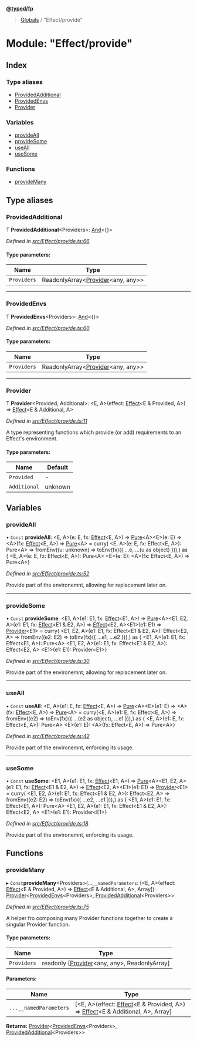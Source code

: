 **[@typed/fp](../README.md)**

> [Globals](../globals.md) / "Effect/provide"

# Module: "Effect/provide"

## Index

### Type aliases

* [ProvidedAdditional](_effect_provide_.md#providedadditional)
* [ProvidedEnvs](_effect_provide_.md#providedenvs)
* [Provider](_effect_provide_.md#provider)

### Variables

* [provideAll](_effect_provide_.md#provideall)
* [provideSome](_effect_provide_.md#providesome)
* [useAll](_effect_provide_.md#useall)
* [useSome](_effect_provide_.md#usesome)

### Functions

* [provideMany](_effect_provide_.md#providemany)

## Type aliases

### ProvidedAdditional

Ƭ  **ProvidedAdditional**\<Providers>: [And](_common_and_.md#and)\<{}>

*Defined in [src/Effect/provide.ts:66](https://github.com/TylorS/typed-fp/blob/559f273/src/Effect/provide.ts#L66)*

#### Type parameters:

Name | Type |
------ | ------ |
`Providers` | ReadonlyArray\<[Provider](_effect_provide_.md#provider)\<any, any>> |

___

### ProvidedEnvs

Ƭ  **ProvidedEnvs**\<Providers>: [And](_common_and_.md#and)\<{}>

*Defined in [src/Effect/provide.ts:60](https://github.com/TylorS/typed-fp/blob/559f273/src/Effect/provide.ts#L60)*

#### Type parameters:

Name | Type |
------ | ------ |
`Providers` | ReadonlyArray\<[Provider](_effect_provide_.md#provider)\<any, any>> |

___

### Provider

Ƭ  **Provider**\<Provided, Additional>: \<E, A>(effect: [Effect](_effect_effect_.effect.md)\<E & Provided, A>) => [Effect](_effect_effect_.effect.md)\<E & Additional, A>

*Defined in [src/Effect/provide.ts:11](https://github.com/TylorS/typed-fp/blob/559f273/src/Effect/provide.ts#L11)*

A type representing functions which provide (or add) requirements
to an Effect's environment.

#### Type parameters:

Name | Default |
------ | ------ |
`Provided` | - |
`Additional` | unknown |

## Variables

### provideAll

• `Const` **provideAll**: \<E, A>(e: E, fx: [Effect](_effect_effect_.effect.md)\<E, A>) => [Pure](_effect_effect_.md#pure)\<A>\<E>(e: E) => \<A>(fx: [Effect](_effect_effect_.effect.md)\<E, A>) => [Pure](_effect_effect_.md#pure)\<A> = curry( \<E, A>(e: E, fx: Effect\<E, A>): Pure\<A> => fromEnv((u: unknown) => toEnv(fx)({ ...e, ...(u as object) })),) as { \<E, A>(e: E, fx: Effect\<E, A>): Pure\<A> \<E>(e: E): \<A>(fx: Effect\<E, A>) => Pure\<A>}

*Defined in [src/Effect/provide.ts:52](https://github.com/TylorS/typed-fp/blob/559f273/src/Effect/provide.ts#L52)*

Provide part of the environemnt, allowing for replacement later on.

___

### provideSome

• `Const` **provideSome**: \<E1, A>(e1: E1, fx: [Effect](_effect_effect_.effect.md)\<E1, A>) => [Pure](_effect_effect_.md#pure)\<A>\<E1, E2, A>(e1: E1, fx: [Effect](_effect_effect_.effect.md)\<E1 & E2, A>) => [Effect](_effect_effect_.effect.md)\<E2, A>\<E1>(e1: E1) => [Provider](_effect_provide_.md#provider)\<E1> = curry( \<E1, E2, A>(e1: E1, fx: Effect\<E1 & E2, A>): Effect\<E2, A> => fromEnv((e2: E2) => toEnv(fx)({ ...e1, ...e2 })),) as { \<E1, A>(e1: E1, fx: Effect\<E1, A>): Pure\<A> \<E1, E2, A>(e1: E1, fx: Effect\<E1 & E2, A>): Effect\<E2, A> \<E1>(e1: E1): Provider\<E1>}

*Defined in [src/Effect/provide.ts:30](https://github.com/TylorS/typed-fp/blob/559f273/src/Effect/provide.ts#L30)*

Provide part of the environemnt, allowing for replacement later on.

___

### useAll

• `Const` **useAll**: \<E, A>(e1: E, fx: [Effect](_effect_effect_.effect.md)\<E, A>) => [Pure](_effect_effect_.md#pure)\<A>\<E>(e1: E) => \<A>(fx: [Effect](_effect_effect_.effect.md)\<E, A>) => [Pure](_effect_effect_.md#pure)\<A> = curry(\<E, A>(e1: E, fx: Effect\<E, A>) => fromEnv((e2) => toEnv(fx)({ ...(e2 as object), ...e1 })),) as { \<E, A>(e1: E, fx: Effect\<E, A>): Pure\<A> \<E>(e1: E): \<A>(fx: Effect\<E, A>) => Pure\<A>}

*Defined in [src/Effect/provide.ts:42](https://github.com/TylorS/typed-fp/blob/559f273/src/Effect/provide.ts#L42)*

Provide part of the environemnt, enforcing its usage.

___

### useSome

• `Const` **useSome**: \<E1, A>(e1: E1, fx: [Effect](_effect_effect_.effect.md)\<E1, A>) => [Pure](_effect_effect_.md#pure)\<A>\<E1, E2, A>(e1: E1, fx: [Effect](_effect_effect_.effect.md)\<E1 & E2, A>) => [Effect](_effect_effect_.effect.md)\<E2, A>\<E1>(e1: E1) => [Provider](_effect_provide_.md#provider)\<E1> = curry( \<E1, E2, A>(e1: E1, fx: Effect\<E1 & E2, A>): Effect\<E2, A> => fromEnv((e2: E2) => toEnv(fx)({ ...e2, ...e1 })),) as { \<E1, A>(e1: E1, fx: Effect\<E1, A>): Pure\<A> \<E1, E2, A>(e1: E1, fx: Effect\<E1 & E2, A>): Effect\<E2, A> \<E1>(e1: E1): Provider\<E1>}

*Defined in [src/Effect/provide.ts:18](https://github.com/TylorS/typed-fp/blob/559f273/src/Effect/provide.ts#L18)*

Provide part of the environemnt, enforcing its usage.

## Functions

### provideMany

▸ `Const`**provideMany**\<Providers>(...`__namedParameters`: [\<E, A>(effect: [Effect](_effect_effect_.effect.md)\<E & Provided, A>) => [Effect](_effect_effect_.effect.md)\<E & Additional, A>, Array]): [Provider](_effect_provide_.md#provider)\<[ProvidedEnvs](_effect_provide_.md#providedenvs)\<Providers>, [ProvidedAdditional](_effect_provide_.md#providedadditional)\<Providers>>

*Defined in [src/Effect/provide.ts:75](https://github.com/TylorS/typed-fp/blob/559f273/src/Effect/provide.ts#L75)*

A helper fro composing many Provider functions together to create a singular Provider function.

#### Type parameters:

Name | Type |
------ | ------ |
`Providers` | readonly [[Provider](_effect_provide_.md#provider)\<any, any>, ReadonlyArray] |

#### Parameters:

Name | Type |
------ | ------ |
`...__namedParameters` | [\<E, A>(effect: [Effect](_effect_effect_.effect.md)\<E & Provided, A>) => [Effect](_effect_effect_.effect.md)\<E & Additional, A>, Array] |

**Returns:** [Provider](_effect_provide_.md#provider)\<[ProvidedEnvs](_effect_provide_.md#providedenvs)\<Providers>, [ProvidedAdditional](_effect_provide_.md#providedadditional)\<Providers>>
